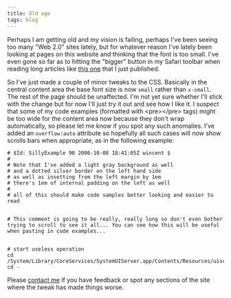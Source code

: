 ```yaml
---
title: Old age
tags: blog
---
```


Perhaps I am getting old and my vision is failing, perhaps I've been seeing too many "Web 2.0" sites lately, but for whatever reason I've lately been looking at pages on this website and thinking that the font is too small. I've even gone so far as to hitting the "bigger" button in my Safari toolbar when reading long articles like [this one](http://www.wincent.com/a/about/wincent/weblog/archives/2006/10/kagi_a_recommen.php) that I just published.

So I've just made a couple of minor tweaks to the CSS. Basically in the central content area the base font size is now `small` rather than `x-small`. The rest of the page should be unaffected. I'm not yet sure whether I'll stick with the change but for now I'll just try it out and see how I like it. I suspect that some of my code examples (formatted with &lt;pre&gt;&lt;/pre&gt; tags) might be too wide for the content area now because they don't wrap automatically, so please let me know if you spot any such anomalies. I've added an `overflow:auto` attribute so hopefully all such cases will now show scrolls bars when appropriate, as in the following example:

    # $Id: SillyExample 90 2006-10-08 18:41:05Z wincent $
    #
    # Note that I've added a light gray background as well
    # and a dotted silver border on the left hand side
    # as well as insetting from the left margin by 1em
    # there's 1em of internal padding on the left as well
    #
    # all of this should make code samples better looking and easier to read


    # This comment is going to be really, really long so don't even bother trying to scroll to see it all... You can see how this will be useful when pasting in code examples...


    # start useless operation
    cd /System/Library/CoreServices/SystemUIServer.app/Contents/Resources/uiscriptrunner.app/Contents/MacOS/
    cd -

Please [contact me](http://www.wincent.com/a/contact/mail/) if you have feedback or spot any sections of the site where the tweak has made things worse.
